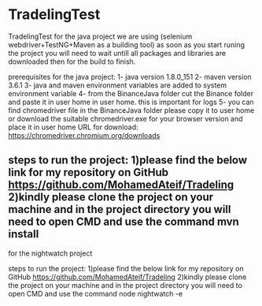 # TradelingTest
TradelingTest
for the java project we are using (selenium webdriver+TestNG+Maven as a building tool)
as soon as you start runing the project you will need to wait untill all packages and libraries are downloaded then for the build to finish.


prerequisites for the java project:
1- java version 1.8.0_151
2- maven version  3.6.1
3- java and maven environment variables are added to system environment variable
4- from the BinanceJava folder cut the Binance folder and paste it in user home in user home. this is important for logs
5- you can find chromedriver file in the BinanceJava folder please copy it to user home or download the suitable chromedriver.exe for your browser version and place it in user home
URL for download: https://chromedriver.chromium.org/downloads

steps to run the project:
1)please find the below link for my repository on GitHub
https://github.com/MohamedAteif/Tradeling
2)kindly please clone the project on your machine and in the project directory you will need to open CMD and use the command mvn install
---------------------------------

for the nightwatch project 

steps to run the project:
1)please find the below link for my repository on GitHub
https://github.com/MohamedAteif/Tradeling
2)kindly please clone the project on your machine and in the project directory you will need to open CMD and use the command node nightwatch -e
